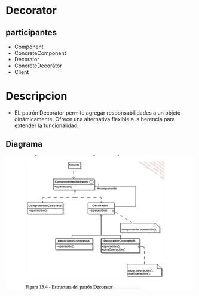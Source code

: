 # Decorator
## participantes
* Component
* ConcreteComponent
* Decorator
* ConcreteDecorator
* Client

# Descripcion
* EL patrón Decorator permite agregar responsabilidades a un objeto dinámicamente. Ofrece una alternativa flexible a la herencia para extender la funcionalidad.

## Diagrama
![Decorator](diagrama/decorator.png)